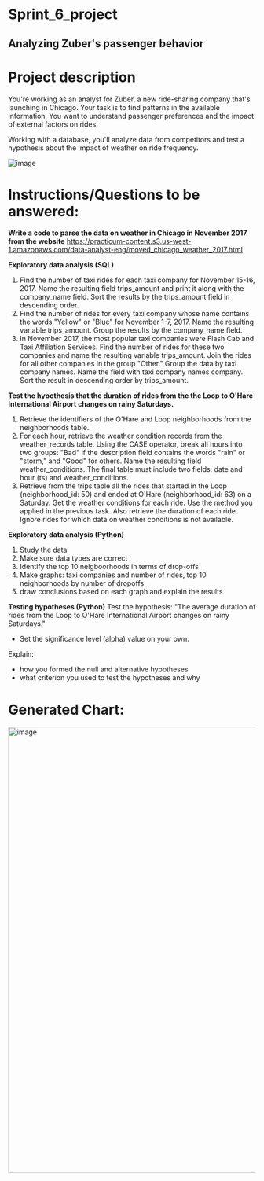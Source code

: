 # Sprint_6_project

## Analyzing Zuber's passenger behavior

# Project description
You're working as an analyst for Zuber, a new ride-sharing company that's launching in Chicago. Your task is to find patterns in the available information. You want to understand passenger preferences and the impact of external factors on rides.

Working with a database, you'll analyze data from competitors and test a hypothesis about the impact of weather on ride frequency.

![image](https://github.com/nhayenquynh/Sprint_6_project/assets/125513684/5709b91e-deed-4889-a90a-81b61490461b)

# Instructions/Questions to be answered: 

**Write a code to parse the data on weather in Chicago in November 2017 from the website**
https://practicum-content.s3.us-west-1.amazonaws.com/data-analyst-eng/moved_chicago_weather_2017.html

**Exploratory data analysis (SQL)**
1. Find the number of taxi rides for each taxi company for November 15-16, 2017. Name the resulting field trips_amount and print it along with the company_name field. Sort the results by the trips_amount field in descending order.
2. Find the number of rides for every taxi company whose name contains the words "Yellow" or "Blue" for November 1-7, 2017. Name the resulting variable trips_amount. Group the results by the company_name field.
3. In November 2017, the most popular taxi companies were Flash Cab and Taxi Affiliation Services. Find the number of rides for these two companies and name the resulting variable trips_amount. Join the rides for all other companies in the group "Other." Group the data by taxi company names. Name the field with taxi company names company. Sort the result in descending order by trips_amount.

**Test the hypothesis that the duration of rides from the the Loop to O'Hare International Airport changes on rainy Saturdays.**

1. Retrieve the identifiers of the O'Hare and Loop neighborhoods from the neighborhoods table.
2. For each hour, retrieve the weather condition records from the weather_records table. Using the CASE operator, break all hours into two groups: "Bad" if the description field contains the words "rain" or "storm," and "Good" for others. Name the resulting field weather_conditions. The final table must include two fields: date and hour (ts) and weather_conditions.
3. Retrieve from the trips table all the rides that started in the Loop (neighborhood_id: 50) and ended at O'Hare (neighborhood_id: 63) on a Saturday. Get the weather conditions for each ride. Use the method you applied in the previous task. Also retrieve the duration of each ride. Ignore rides for which data on weather conditions is not available.

**Exploratory data analysis (Python)**
1. Study the data 
2. Make sure data types are correct
3. Identify the top 10 neigboorhoods in terms of drop-offs
4. Make graphs: taxi companies and number of rides, top 10 neighborhoods by number of dropoffs
5. draw conclusions based on each graph and explain the results

**Testing hypotheses (Python)**
Test the hypothesis: "The average duration of rides from the Loop to O'Hare International Airport changes on rainy Saturdays."
- Set the significance level (alpha) value on your own.

Explain:
- how you formed the null and alternative hypotheses
- what criterion you used to test the hypotheses and why

# Generated Chart: 
<img width="908" alt="image" src="https://github.com/nhayenquynh/Zuber-s-Passenger-Analysis-/assets/125513684/0c54b699-2bc9-4592-8b28-29af9366a098">


